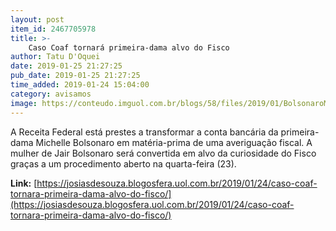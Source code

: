 ```yaml
---
layout: post
item_id: 2467705978
title: >-
    Caso Coaf tornará primeira-dama alvo do Fisco
author: Tatu D'Oquei
date: 2019-01-25 21:27:25
pub_date: 2019-01-25 21:27:25
time_added: 2019-01-24 15:04:00
category: avisamos
image: https://conteudo.imguol.com.br/blogs/58/files/2019/01/BolsonaroMichelleReproducaoFacebook-615x300.jpg
---
```


A Receita Federal está prestes a transformar a conta bancária da primeira-dama Michelle Bolsonaro em matéria-prima de uma averiguação fiscal. A mulher de Jair Bolsonaro será convertida em alvo da curiosidade do Fisco graças a um procedimento aberto na quarta-feira (23).

**Link:** [https://josiasdesouza.blogosfera.uol.com.br/2019/01/24/caso-coaf-tornara-primeira-dama-alvo-do-fisco/](https://josiasdesouza.blogosfera.uol.com.br/2019/01/24/caso-coaf-tornara-primeira-dama-alvo-do-fisco/)

